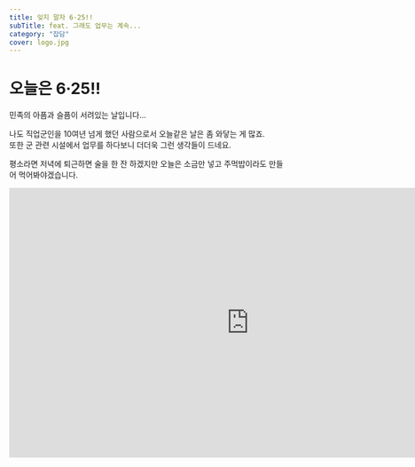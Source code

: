 ```yaml
---
title: 잊지 말자 6·25!!
subTitle: feat. 그래도 업무는 계속...
category: "잡담"
cover: logo.jpg
---
```


# 오늘은 6·25!!
민족의 아픔과 슬픔이 서려있는 날입니다...

나도 직업군인을 10여년 넘게 했던 사람으로서 오늘같은 날은 좀 와닿는 게 많죠.  
또한 군 관련 시설에서 업무를 하다보니 더더욱 그런 생각들이 드네요.

평소라면 저녁에 퇴근하면 술을 한 잔 하겠지만 오늘은 소금만 넣고 주먹밥이라도
만들어 먹어봐야겠습니다.

<iframe width="864" height="486" src="https://www.youtube.com/watch?v=k1AdrEljAVA" frameborder="0" allow="accelerometer; autoplay; encrypted-media; gyroscope; picture-in-picture" allowfullscreen></iframe>